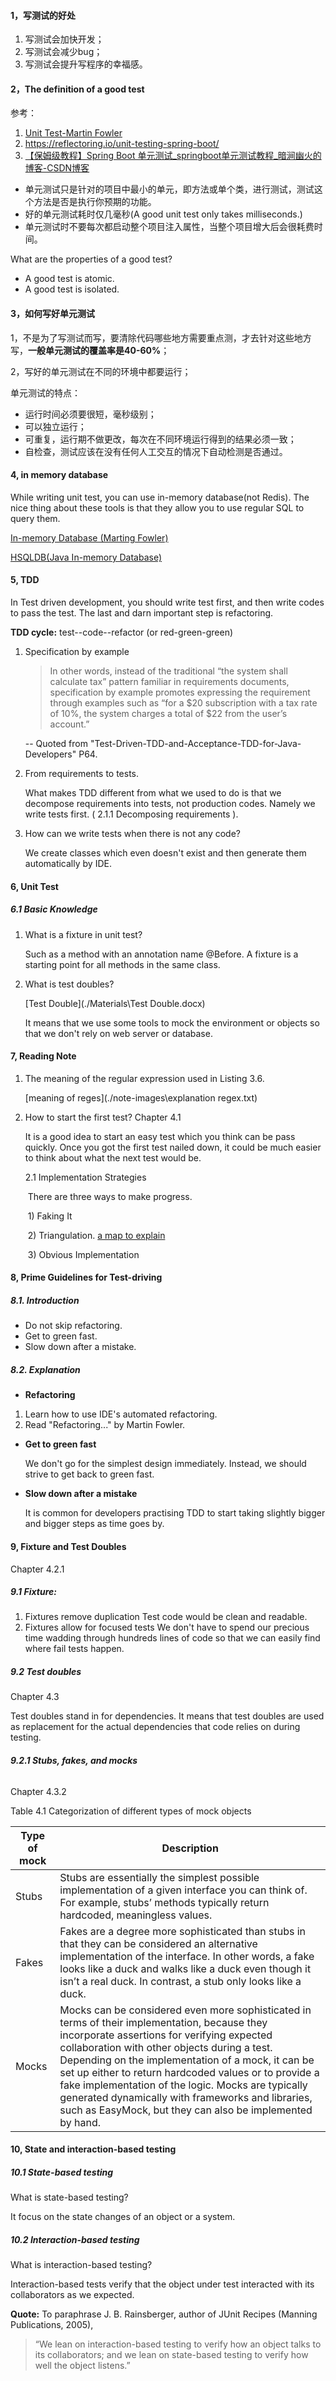 #### 1，写测试的好处

1. 写测试会加快开发；
2. 写测试会减少bug；
3. 写测试会提升写程序的幸福感。

#### 2，The definition of a good test

参考：

1.  [Unit Test-Martin Fowler](https://martinfowler.com/bliki/UnitTest.html)  
2. https://reflectoring.io/unit-testing-spring-boot/
3.  [【保姆级教程】Spring Boot 单元测试_springboot单元测试教程_暗涧幽火的博客-CSDN博客](https://blog.csdn.net/wangxi06/article/details/114630426)  

- 单元测试只是针对的项目中最小的单元，即方法或单个类，进行测试，测试这个方法是否是执行你预期的功能。
- 好的单元测试耗时仅几毫秒(A good unit test only takes milliseconds.)
- 单元测试时不要每次都启动整个项目注入属性，当整个项目增大后会很耗费时间。

What are the properties of a good test?

- A good test is atomic.
- A good test is isolated.

#### 3，如何写好单元测试

1，不是为了写测试而写，要清除代码哪些地方需要重点测，才去针对这些地方写，**一般单元测试的覆盖率是40-60%**；

2，写好的单元测试在不同的环境中都要运行；

单元测试的特点：

- 运行时间必须要很短，毫秒级别；
- 可以独立运行；
- 可重复，运行期不做更改，每次在不同环境运行得到的结果必须一致；
- 自检查，测试应该在没有任何人工交互的情况下自动检测是否通过。

#### 4, in memory database

While writing unit test, you can use in-memory database(not Redis). The nice thing about these tools is that they allow you to use regular SQL to query them.

<a href="https://martinfowler.com/bliki/InMemoryTestDatabase.html">In-memory Database (Marting Fowler)</a>

<a href="http://hsqldb.org/">HSQLDB(Java In-memory Database)</a>

#### 5, TDD

In Test driven development, you should write test first, and then write codes to pass the test. The last and darn important step is refactoring.

**TDD cycle:**  test--code--refactor (or red-green-green)

1. Specification by example

   > In other words, instead of the traditional “the system shall calculate tax” pattern familiar in
   > requirements documents, specification by example promotes expressing the requirement through examples such as “for a \$20 subscription with a tax rate of 10%, the system charges a total of ​\$22 from the user’s account.”  

   -- Quoted from "Test-Driven-TDD-and-Acceptance-TDD-for-Java-Developers" P64. 

2. From requirements to tests.

   What makes TDD different from what we used to do is that we decompose requirements into tests, not production codes. Namely we write tests first.  (  2.1.1 Decomposing requirements  ).

3. How can we write tests when there is not any code?
   
   We create classes which even doesn't exist and then generate them automatically by IDE.
   

#### 6, Unit Test

##### 6.1 Basic Knowledge

1. What is a fixture in unit test?

   Such as a method with an annotation name @Before. A fixture is a starting point for all methods in the same class.
   
2. What is test doubles?

   [Test Double](./Materials\Test Double.docx)

   It means that we use some tools to mock the environment  or objects so that we don't rely on web server or database.

#### 7, Reading Note

1. The meaning of the regular expression used in Listing 3.6.

   [meaning of reges](./note-images\explanation regex.txt)

2. How to start the first test?   Chapter 4.1

   It is a good idea to start an easy test which you think can be pass quickly. Once you got the first test nailed down, it could be much easier to think about what the next test would be.

   2.1 Implementation Strategies

   ​      There are three ways to make progress. 

   ​	   1) Faking It

   ​	   2) Triangulation. [a map to explain](./note-images/triangulation.png)

   ​       3)  Obvious Implementation

#### 8, Prime Guidelines for Test-driving

#####  8.1. Introduction

- Do not skip refactoring.
- Get to green fast.
- Slow down after a mistake.

#####  8.2. Explanation

- **Refactoring**

1.  Learn how to use IDE's automated refactoring.  
2. Read "Refactoring..." by Martin Fowler.

- **Get to green fast**

   We don't go for the simplest design immediately. Instead, we should strive to get back to green fast. 

-  **Slow down after a mistake**

   It is common for developers practising TDD to start taking slightly bigger and bigger steps as time goes by. 

#### 9, Fixture and Test  Doubles

Chapter 4.2.1

##### 9.1 Fixture:

1. Fixtures remove duplication
   Test code would be clean and readable.
2. Fixtures allow for focused tests
   We don't have to spend our precious time  wadding through hundreds lines of code so that we can easily find where fail tests happen.

##### 9.2 Test doubles 

Chapter 4.3

Test doubles stand in for dependencies.
It means that test doubles are used as replacement for the actual dependencies that code relies on during testing.

###### **9.2.1 Stubs, fakes, and mocks**

Chapter 4.3.2

Table 4.1 Categorization of different types of mock objects

| Type of mock | Description                                                  |
| ------------ | ------------------------------------------------------------ |
| Stubs        | Stubs are essentially the simplest possible implementation of a given interface you can think of. For example, stubs’ methods typically return hardcoded, meaningless values. |
| Fakes        | Fakes are a degree more sophisticated than stubs in that they can be considered an alternative implementation of the interface. In other words, a fake looks like a duck and walks like a duck even though it isn’t a real duck. In contrast, a stub only looks like a duck. |
| Mocks        | Mocks can be considered even more sophisticated in terms of their implementation, because they incorporate assertions for verifying expected collaboration with other objects during a test. Depending on the implementation of a mock, it can be set up either to return hardcoded values or to provide a fake implementation of the logic. Mocks are typically generated dynamically with frameworks and libraries, such as EasyMock, but they can also be implemented by hand. |

#### 10, State and interaction-based testing

##### 10.1 State-based testing

What is state-based testing?

It focus on the state changes of an object or a system.

##### 10.2 Interaction-based testing

What is interaction-based testing?

Interaction-based tests verify that the object under test interacted with its collaborators as we expected.

**Quote:** To paraphrase J. B. Rainsberger, author of JUnit Recipes (Manning Publications, 2005),

>  “We lean on interaction-based testing to verify how an object
> talks to its collaborators; and we lean on state-based testing to verify how well the
> object listens.”  